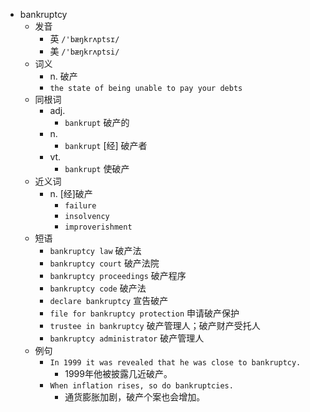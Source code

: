 - bankruptcy
  - 发音
    - 英 `/'bæŋkrʌptsɪ/`
    - 美 `/'bæŋkrʌptsi/`
  - 词义
    - n. 破产
    - `the state of being unable to pay your debts`
  - 同根词
    - adj.
      - `bankrupt` 破产的
    - n.
      - `bankrupt` [经] 破产者
    - vt.
      - `bankrupt` 使破产
  - 近义词
    - n. [经]破产
      - `failure`
      - `insolvency`
      - `improverishment`
  - 短语
    - `bankruptcy law` 破产法 
    - `bankruptcy court` 破产法院 
    - `bankruptcy proceedings` 破产程序 
    - `bankruptcy code` 破产法 
    - `declare bankruptcy` 宣告破产 
    - `file for bankruptcy protection` 申请破产保护 
    - `trustee in bankruptcy` 破产管理人；破产财产受托人 
    - `bankruptcy administrator` 破产管理人 
  - 例句
    - `In 1999 it was revealed that he was close to bankruptcy.`
      - 1999年他被披露几近破产。
    - `When inflation rises, so do bankruptcies.`
      - 通货膨胀加剧，破产个案也会增加。

